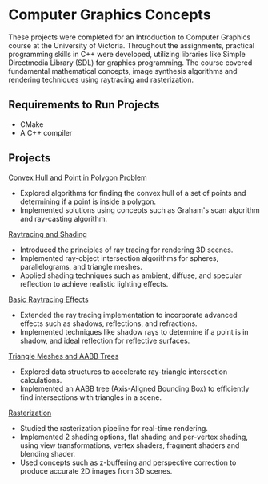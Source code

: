 # Computer Graphics Concepts
These projects were completed for an Introduction to Computer Graphics course at the University of Victoria. Throughout the assignments, practical programming skills in C++ were developed, utilizing libraries like Simple Directmedia Library (SDL) for graphics programming. The course covered fundamental mathematical concepts, image synthesis algorithms and rendering techniques using raytracing and rasterization.

## Requirements to Run Projects
- CMake
- A C++ compiler

## Projects
[Convex Hull and Point in Polygon Problem](./convex-hull-point-in-polygon)
- Explored algorithms for finding the convex hull of a set of points and determining if a point is inside a polygon.
- Implemented solutions using concepts such as Graham's scan algorithm and ray-casting algorithm.

[Raytracing and Shading](./raytracing-shading)
- Introduced the principles of ray tracing for rendering 3D scenes.
- Implemented ray-object intersection algorithms for spheres, parallelograms, and triangle meshes.
- Applied shading techniques such as ambient, diffuse, and specular reflection to achieve realistic lighting effects.

[Basic Raytracing Effects](./raytracing-effects)
- Extended the ray tracing implementation to incorporate advanced effects such as shadows, reflections, and refractions.
- Implemented techniques like shadow rays to determine if a point is in shadow, and ideal reflection for reflective surfaces.

[Triangle Meshes and AABB Trees](./raytracing-mesh)
- Explored data structures to accelerate ray-triangle intersection calculations.
- Implemented an AABB tree (Axis-Aligned Bounding Box) to efficiently find intersections with triangles in a scene.

[Rasterization](./rasterization)
- Studied the rasterization pipeline for real-time rendering.
- Implemented 2 shading options, flat shading and per-vertex shading, using view transformations, vertex shaders, fragment shaders and blending shader.
- Used concepts such as z-buffering and perspective correction to produce accurate 2D images from 3D scenes.
